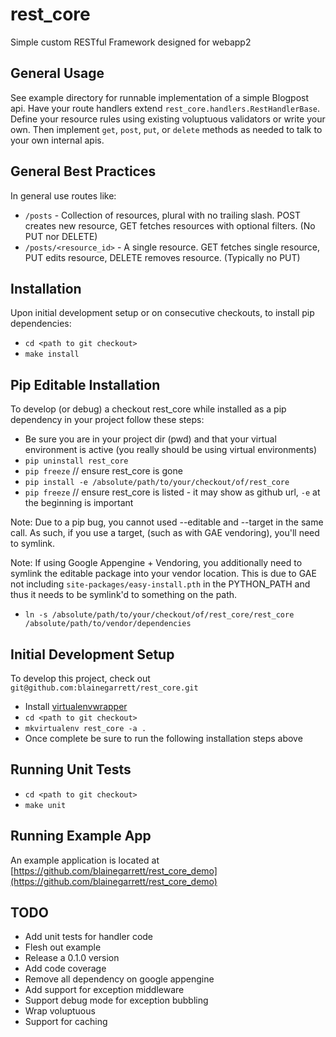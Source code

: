 # rest_core
Simple custom RESTful Framework designed for webapp2


General Usage
-----
See example directory for runnable implementation of a simple Blogpost api.
Have your route handlers extend `rest_core.handlers.RestHandlerBase`. Define your resource rules using existing voluptuous validators or write your own. Then implement `get`, `post`, `put`, or `delete` methods as needed to talk to your own internal apis.

General Best Practices
-----
In general use routes like:
* `/posts`  - Collection of resources, plural with no trailing slash. POST creates new resource, GET fetches resources with optional filters. (No PUT nor DELETE)
* `/posts/<resource_id>` - A single resource. GET fetches single resource, PUT edits resource, DELETE removes resource. (Typically no PUT)

Installation
-----
Upon initial development setup or on consecutive checkouts, to install pip dependencies:
* `cd <path to git checkout>`
* `make install`

Pip Editable Installation
-----
To develop (or debug) a checkout rest_core while installed as a pip dependency in your project follow these steps:

* Be sure you are in your project dir (pwd) and that your virtual environment is active (you really should be using virtual environments)
* `pip uninstall rest_core`
* `pip freeze` // ensure rest_core is gone
* `pip install -e /absolute/path/to/your/checkout/of/rest_core`
* `pip freeze` // ensure rest_core is listed - it may show as github url, `-e` at the beginning is important

Note: Due to a pip bug, you cannot used --editable and --target in the same call. As such, if you use a target, (such as with GAE vendoring), you'll need to symlink. 

Note: If using Google Appengine + Vendoring, you additionally need to symlink the editable package into your vendor location. This is due to GAE not including `site-packages/easy-install.pth` in the PYTHON_PATH and thus it needs to be symlink'd to something on the path.
* `ln -s /absolute/path/to/your/checkout/of/rest_core/rest_core /absolute/path/to/vendor/dependencies`


Initial Development Setup
-----
To develop this project, check out `git@github.com:blainegarrett/rest_core.git`
* Install [virtualenvwrapper](http://virtualenvwrapper.readthedocs.io/en/latest/install.html)
* `cd <path to git checkout>`
* `mkvirtualenv rest_core -a .`
* Once complete be sure to run the following installation steps above


Running Unit Tests
-----
* `cd <path to git checkout>`
* `make unit`

Running Example App
-----
An example application is located at [https://github.com/blainegarrett/rest_core_demo](https://github.com/blainegarrett/rest_core_demo)



TODO
-----
* Add unit tests for handler code
* Flesh out example
* Release a 0.1.0 version
* Add code coverage
* Remove all dependency on google appengine
* Add support for exception middleware
* Support debug mode for exception bubbling
* Wrap voluptuous
* Support for caching
